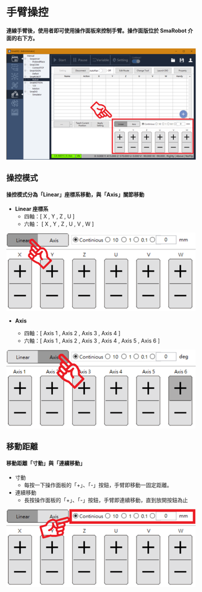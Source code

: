 # 手臂操控

#### **連線手臂後，使用者即可使用操作面板來控制手臂。操作**面版位於 SmaRobot 介面的右下方。

![&#x624B;&#x81C2;&#x64CD;&#x4F5C;&#x9762;&#x677F;](../../.gitbook/assets/robotmodule_controlpanel_intro.PNG)

## **操控模式**

#### **操控模式分為「Linear」座標系移動，與「Axis」關節移動**

* **Linear 座標系**
  * 四軸：\[ X , Y , Z , U \]
  * 六軸： \[ X , Y , Z , U , V , W \]

![Linear](../../.gitbook/assets/robotmodule_controlpanel_detail_intro.PNG)

* **Axis**

  * 四軸：\[ Axis 1 , Axis 2 , Axis 3 , Axis 4 \]
  * 六軸：\[ Axis 1 , Axis 2 , Axis 3 , Axis 4 , Axis 5 , Axis 6 \]

![Axis](../../.gitbook/assets/robotmodule_controlpanel_detail2_intro.PNG)

## 移動距離

#### 移動距離「寸動」與「連續移動」

* 寸動
  * 每按一下操作面板的「+」、「-」按鈕，手臂即移動一固定距離。
* 連續移動
  * 長按操作面板的「+」、「-」按鈕，手臂即連續移動，直到放開按鈕為止



![&#x5BF8;&#x52D5;&#x8207;&#x9023;&#x7E8C;&#x79FB;&#x52D5;](../../.gitbook/assets/robotmodule_controlpanel_detail3_intro.PNG)

